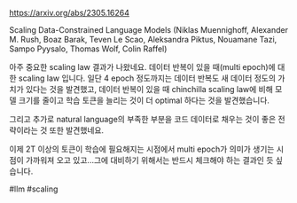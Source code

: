 https://arxiv.org/abs/2305.16264

Scaling Data-Constrained Language Models (Niklas Muennighoff, Alexander M. Rush, Boaz Barak, Teven Le Scao, Aleksandra Piktus, Nouamane Tazi, Sampo Pyysalo, Thomas Wolf, Colin Raffel)

아주 중요한 scaling law 결과가 나왔네요. 데이터 반복이 있을 때(multi epoch)에 대한 scaling law 입니다. 일단 4 epoch 정도까지는 데이터 반복도 새 데이터 정도의 가치가 있다는 것을 발견했고, 데이터 반복이 있을 때 chinchilla scaling law에 비해 모델 크기를 줄이고 학습 토큰을 늘리는 것이 더 optimal 하다는 것을 발견했습니다.

그리고 추가로 natural language의 부족한 부분을 코드 데이터로 채우는 것이 좋은 전략이라는 것 또한 발견했네요.

이제 2T 이상의 토큰이 학습에 필요해지는 시점에서 multi epoch가 의미가 생기는 시점이 가까워져 오고 있고...그에 대비하기 위해서는 반드시 체크해야 하는 결과인 듯 싶습니다.

#llm #scaling 